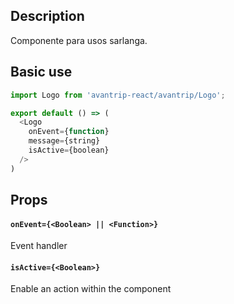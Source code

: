 ## Description
Componente para usos sarlanga.

## Basic use

```javascript
import Logo from 'avantrip-react/avantrip/Logo';

export default () => (
  <Logo
    onEvent={function}
    message={string}
    isActive={boolean}
  />
)
```


## Props

#### `onEvent={<Boolean> || <Function>}`
Event handler

#### `isActive={<Boolean>}`
Enable an action within the component

